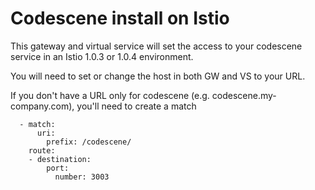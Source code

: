 # Codescene install on Istio
This gateway and virtual service will set the access to your codescene service in an Istio 1.0.3 or 1.0.4 environment.

You will need to set or change the host in both GW and VS to your URL.

If you don't have a URL only for codescene (e.g. codescene.my-company.com), you'll need to create a match
```
  - match:
      uri:
        prefix: /codescene/
    route:
    - destination:
        port:
          number: 3003
``` 

